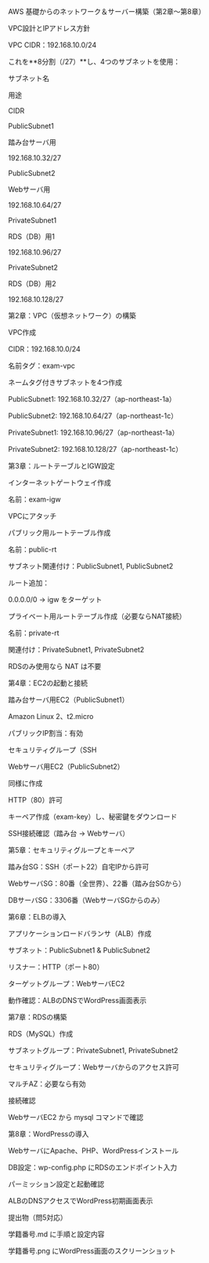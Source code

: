 AWS 基礎からのネットワーク＆サーバー構築（第2章〜第8章）

VPC設計とIPアドレス方針

VPC CIDR：192.168.10.0/24

これを**8分割（/27）**し、4つのサブネットを使用：

サブネット名

用途

CIDR

PublicSubnet1

踏み台サーバ用

192.168.10.32/27

PublicSubnet2

Webサーバ用

192.168.10.64/27

PrivateSubnet1

RDS（DB）用1

192.168.10.96/27

PrivateSubnet2

RDS（DB）用2

192.168.10.128/27

第2章：VPC（仮想ネットワーク）の構築

VPC作成

CIDR：192.168.10.0/24

名前タグ：exam-vpc

ネームタグ付きサブネットを4つ作成

PublicSubnet1: 192.168.10.32/27（ap-northeast-1a）

PublicSubnet2: 192.168.10.64/27（ap-northeast-1c）

PrivateSubnet1: 192.168.10.96/27（ap-northeast-1a）

PrivateSubnet2: 192.168.10.128/27（ap-northeast-1c）

第3章：ルートテーブルとIGW設定

インターネットゲートウェイ作成

名前：exam-igw

VPCにアタッチ

パブリック用ルートテーブル作成

名前：public-rt

サブネット関連付け：PublicSubnet1, PublicSubnet2

ルート追加：

0.0.0.0/0 → igw をターゲット

プライベート用ルートテーブル作成（必要ならNAT接続）

名前：private-rt

関連付け：PrivateSubnet1, PrivateSubnet2

RDSのみ使用なら NAT は不要

第4章：EC2の起動と接続

踏み台サーバ用EC2（PublicSubnet1）

Amazon Linux 2、t2.micro

パブリックIP割当：有効

セキュリティグループ（SSH

Webサーバ用EC2（PublicSubnet2）

同様に作成

HTTP（80）許可

キーペア作成（exam-key）し、秘密鍵をダウンロード

SSH接続確認（踏み台 → Webサーバ）

第5章：セキュリティグループとキーペア

踏み台SG：SSH（ポート22）自宅IPから許可

WebサーバSG：80番（全世界）、22番（踏み台SGから）

DBサーバSG：3306番（WebサーバSGからのみ）

第6章：ELBの導入

アプリケーションロードバランサ（ALB）作成

サブネット：PublicSubnet1 & PublicSubnet2

リスナー：HTTP（ポート80）

ターゲットグループ：WebサーバEC2

動作確認：ALBのDNSでWordPress画面表示

第7章：RDSの構築

RDS（MySQL）作成

サブネットグループ：PrivateSubnet1, PrivateSubnet2

セキュリティグループ：Webサーバからのアクセス許可

マルチAZ：必要なら有効

接続確認

WebサーバEC2 から mysql コマンドで確認

第8章：WordPressの導入

WebサーバにApache、PHP、WordPressインストール

DB設定：wp-config.php にRDSのエンドポイント入力

パーミッション設定と起動確認

ALBのDNSアクセスでWordPress初期画面表示

提出物（問5対応）

学籍番号.md に手順と設定内容

学籍番号.png にWordPress画面のスクリーンショット

